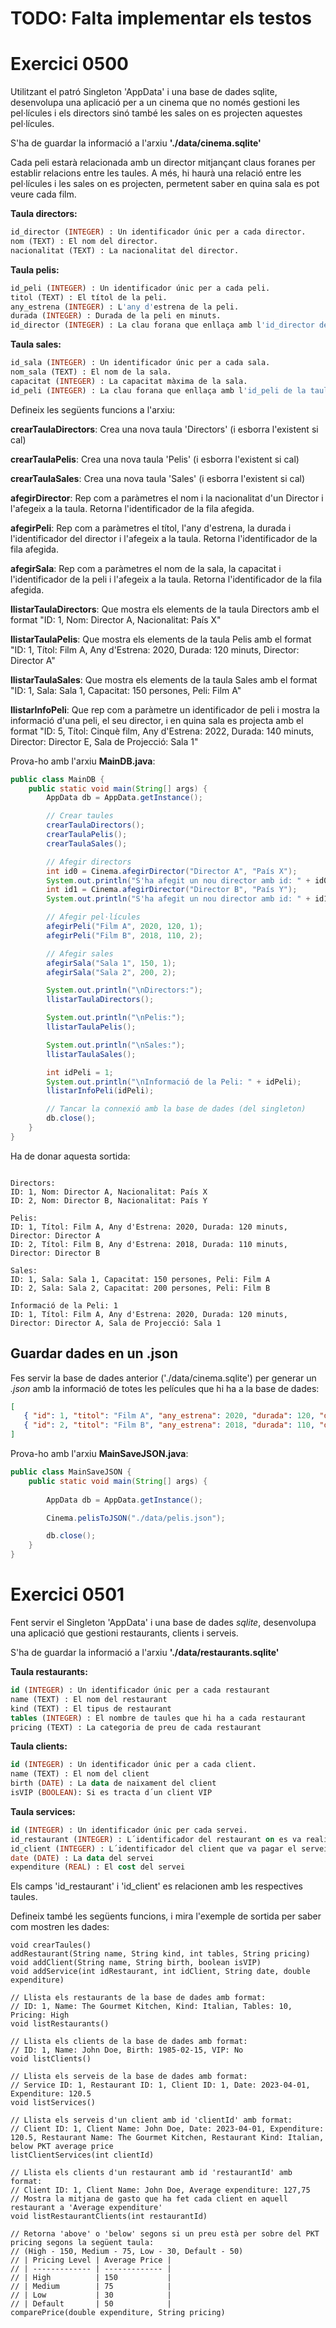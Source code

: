 # TODO: Falta implementar els testos

# Exercici 0500

Utilitzant el patró Singleton 'AppData' i una base de dades sqlite, desenvolupa una aplicació per a un cinema que no només gestioni les pel·lícules i els directors sinó també les sales on es projecten aquestes pel·lícules.

S'ha de guardar la informació a l'arxiu **'./data/cinema.sqlite'**

Cada peli estarà relacionada amb un director mitjançant claus foranes per establir relacions entre les taules. A més, hi haurà una relació entre les pel·lícules i les sales on es projecten, permetent saber en quina sala es pot veure cada film.

**Taula directors:**
```sql
id_director (INTEGER) : Un identificador únic per a cada director.
nom (TEXT) : El nom del director.
nacionalitat (TEXT) : La nacionalitat del director.
```

**Taula pelis:**
```sql
id_peli (INTEGER) : Un identificador únic per a cada peli.
titol (TEXT) : El títol de la peli.
any_estrena (INTEGER) : L'any d'estrena de la peli.
durada (INTEGER) : Durada de la peli en minuts.
id_director (INTEGER) : La clau forana que enllaça amb l'id_director de la taula directors.
```


**Taula sales:**
```sql
id_sala (INTEGER) : Un identificador únic per a cada sala.
nom_sala (TEXT) : El nom de la sala.
capacitat (INTEGER) : La capacitat màxima de la sala.
id_peli (INTEGER) : La clau forana que enllaça amb l'id_peli de la taula pel·lícules.
```


Defineix les següents funcions a l'arxiu:

**crearTaulaDirectors**: Crea una nova taula 'Directors' (i esborra l'existent si cal)

**crearTaulaPelis**: Crea una nova taula 'Pelis' (i esborra l'existent si cal)

**crearTaulaSales**: Crea una nova taula 'Sales' (i esborra l'existent si cal)

**afegirDirector**: Rep com a paràmetres el nom i la nacionalitat d'un Director i l'afegeix a la taula. Retorna l'identificador de la fila afegida.

**afegirPeli**: Rep com a paràmetres el títol, l'any d'estrena, la durada i l'identificador del director i l'afegeix a la taula. Retorna l'identificador de la fila afegida.

**afegirSala**: Rep com a paràmetres el nom de la sala, la capacitat i l'identificador de la peli i l'afegeix a la taula. Retorna l'identificador de la fila afegida.

**llistarTaulaDirectors**: Que mostra els elements de la taula Directors amb el format "ID: 1, Nom: Director A, Nacionalitat: País X"

**llistarTaulaPelis**: Que mostra els elements de la taula Pelis amb el format "ID: 1, Títol: Film A, Any d'Estrena: 2020, Durada: 120 minuts, Director: Director A"

**llistarTaulaSales**: Que mostra els elements de la taula Sales amb el format "ID: 1, Sala: Sala 1, Capacitat: 150 persones, Peli: Film A"

**llistarInfoPeli**: Que rep com a paràmetre un identificador de peli i mostra la informació d'una peli, el seu director, i en quina sala es projecta amb el format "ID: 5, Títol: Cinquè film, Any d'Estrena: 2022, Durada: 140 minuts, Director: Director E, Sala de Projecció: Sala 1"

Prova-ho amb l'arxiu **MainDB.java**:

```java
public class MainDB {
    public static void main(String[] args) {
        AppData db = AppData.getInstance();

        // Crear taules
        crearTaulaDirectors();
        crearTaulaPelis();
        crearTaulaSales();

        // Afegir directors
        int id0 = Cinema.afegirDirector("Director A", "País X");
        System.out.println("S'ha afegit un nou director amb id: " + id0);
        int id1 = Cinema.afegirDirector("Director B", "País Y");
        System.out.println("S'ha afegit un nou director amb id: " + id1);

        // Afegir pel·lícules
        afegirPeli("Film A", 2020, 120, 1);
        afegirPeli("Film B", 2018, 110, 2);

        // Afegir sales
        afegirSala("Sala 1", 150, 1);
        afegirSala("Sala 2", 200, 2);

        System.out.println("\nDirectors:");
        llistarTaulaDirectors();

        System.out.println("\nPelis:");
        llistarTaulaPelis();

        System.out.println("\nSales:");
        llistarTaulaSales();

        int idPeli = 1;
        System.out.println("\nInformació de la Peli: " + idPeli);
        llistarInfoPeli(idPeli);

        // Tancar la connexió amb la base de dades (del singleton)
        db.close();
    }
}
```

Ha de donar aquesta sortida:

```text

Directors:
ID: 1, Nom: Director A, Nacionalitat: País X
ID: 2, Nom: Director B, Nacionalitat: País Y

Pelis:
ID: 1, Títol: Film A, Any d'Estrena: 2020, Durada: 120 minuts, Director: Director A
ID: 2, Títol: Film B, Any d'Estrena: 2018, Durada: 110 minuts, Director: Director B

Sales:
ID: 1, Sala: Sala 1, Capacitat: 150 persones, Peli: Film A
ID: 2, Sala: Sala 2, Capacitat: 200 persones, Peli: Film B

Informació de la Peli: 1
ID: 1, Títol: Film A, Any d'Estrena: 2020, Durada: 120 minuts, Director: Director A, Sala de Projecció: Sala 1
```

## Guardar dades en un .json

Fes servir la base de dades anterior ('./data/cinema.sqlite') per generar un *.json* amb la informació de totes les películes que hi ha a la base de dades:

```json
[
   { "id": 1, "titol": "Film A", "any_estrena": 2020, "durada": 120, "director": "Director A" },
   { "id": 2, "titol": "Film B", "any_estrena": 2018, "durada": 110, "director": "Director B" }
]
```

Prova-ho amb l'arxiu **MainSaveJSON.java**:

```java
public class MainSaveJSON {
    public static void main(String[] args) {
        
        AppData db = AppData.getInstance();

        Cinema.pelisToJSON("./data/pelis.json");

        db.close();
    }
}
```

# Exercici 0501

Fent servir el Singleton 'AppData' i una base de dades *sqlite*, desenvolupa una aplicació que gestioni restaurants, clients i serveis.

S'ha de guardar la informació a l'arxiu **'./data/restaurants.sqlite'**

**Taula restaurants:**

```sql
id (INTEGER) : Un identificador únic per a cada restaurant
name (TEXT) : El nom del restaurant
kind (TEXT) : El tipus de restaurant
tables (INTEGER) : El nombre de taules que hi ha a cada restaurant
pricing (TEXT) : La categoria de preu de cada restaurant
```

**Taula clients:**

```sql
id (INTEGER) : Un identificador únic per a cada client.
name (TEXT) : El nom del client
birth (DATE) : La data de naixament del client
isVIP (BOOLEAN): Si es tracta d´un client VIP
```

**Taula services:**

```sql
id (INTEGER) : Un identificador únic per cada servei.
id_restaurant (INTEGER) : L´identificador del restaurant on es va realitzar el servei
id_client (INTEGER) : L´identificador del client que va pagar el servei
date (DATE) : La data del servei
expenditure (REAL) : El cost del servei
```

Els camps 'id_restaurant' i 'id_client' es relacionen amb les respectives taules.

Defineix també les següents funcions, i mira l'exemple de sortida per saber com mostren les dades:

```text
void crearTaules()   
addRestaurant(String name, String kind, int tables, String pricing)
void addClient(String name, String birth, boolean isVIP)
void addService(int idRestaurant, int idClient, String date, double expenditure)

// Llista els restaurants de la base de dades amb format:
// ID: 1, Name: The Gourmet Kitchen, Kind: Italian, Tables: 10, Pricing: High
void listRestaurants()

// Llista els clients de la base de dades amb format:
// ID: 1, Name: John Doe, Birth: 1985-02-15, VIP: No
void listClients()

// Llista els serveis de la base de dades amb format:
// Service ID: 1, Restaurant ID: 1, Client ID: 1, Date: 2023-04-01, Expenditure: 120.5
void listServices()

// Llista els serveis d'un client amb id 'clientId' amb format:
// Client ID: 1, Client Name: John Doe, Date: 2023-04-01, Expenditure: 120.5, Restaurant Name: The Gourmet Kitchen, Restaurant Kind: Italian, below PKT average price
listClientServices(int clientId)

// Llista els clients d'un restaurant amb id 'restaurantId' amb format:
// Client ID: 1, Client Name: John Doe, Average expenditure: 127,75
// Mostra la mitjana de gasto que ha fet cada client en aquell restaurant a 'Average expenditure'
void listRestaurantClients(int restaurantId)

// Retorna 'above' o 'below' segons si un preu està per sobre del PKT pricing segons la següent taula:
// (High - 150, Medium - 75, Low - 30, Default - 50)
// | Pricing Level | Average Price | 
// | ------------- | ------------- | 
// | High          | 150           | 
// | Medium        | 75            | 
// | Low           | 30            | 
// | Default       | 50            | 
comparePrice(double expenditure, String pricing)
```
